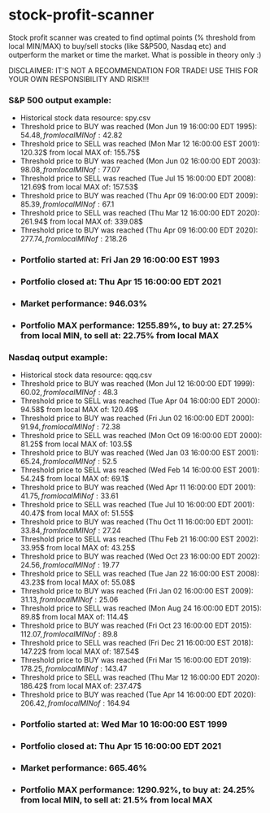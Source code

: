 # stock-profit-scanner

Stock profit scanner was created to find optimal points (% threshold from local MIN/MAX) to buy/sell stocks (like S&P500, Nasdaq etc) and outperform the market or time the market. 
What is possible in theory only :)

DISCLAIMER: IT'S NOT A RECOMMENDATION FOR TRADE! USE THIS FOR YOUR OWN RESPONSIBILITY AND RISK!!!

### S&P 500 output example:
- Historical stock data resource: spy.csv
- Threshold price to BUY was reached (Mon Jun 19 16:00:00 EDT 1995): 54.48$, from local MIN of: 42.82$
- Threshold price to SELL was reached (Mon Mar 12 16:00:00 EST 2001): 120.32$ from local MAX of: 155.75$
- Threshold price to BUY was reached (Mon Jun 02 16:00:00 EDT 2003): 98.08$, from local MIN of: 77.07$
- Threshold price to SELL was reached (Tue Jul 15 16:00:00 EDT 2008): 121.69$ from local MAX of: 157.53$
- Threshold price to BUY was reached (Thu Apr 09 16:00:00 EDT 2009): 85.39$, from local MIN of: 67.1$
- Threshold price to SELL was reached (Thu Mar 12 16:00:00 EDT 2020): 261.94$ from local MAX of: 339.08$
- Threshold price to BUY was reached (Thu Apr 09 16:00:00 EDT 2020): 277.74$, from local MIN of: 218.26$
- ### Portfolio started at: Fri Jan 29 16:00:00 EST 1993
- ### Portfolio closed at: Thu Apr 15 16:00:00 EDT 2021
- ### Market performance: 946.03%
- ### Portfolio MAX performance: 1255.89%, to buy at: 27.25% from local MIN, to sell at: 22.75% from local MAX


### Nasdaq output example:
- Historical stock data resource: qqq.csv
- Threshold price to BUY was reached (Mon Jul 12 16:00:00 EDT 1999): 60.02$, from local MIN of: 48.3$
- Threshold price to SELL was reached (Tue Apr 04 16:00:00 EDT 2000): 94.58$ from local MAX of: 120.49$
- Threshold price to BUY was reached (Fri Jun 02 16:00:00 EDT 2000): 91.94$, from local MIN of: 72.38$
- Threshold price to SELL was reached (Mon Oct 09 16:00:00 EDT 2000): 81.25$ from local MAX of: 103.5$
- Threshold price to BUY was reached (Wed Jan 03 16:00:00 EST 2001): 65.24$, from local MIN of: 52.5$
- Threshold price to SELL was reached (Wed Feb 14 16:00:00 EST 2001): 54.24$ from local MAX of: 69.1$
- Threshold price to BUY was reached (Wed Apr 11 16:00:00 EDT 2001): 41.75$, from local MIN of: 33.61$
- Threshold price to SELL was reached (Tue Jul 10 16:00:00 EDT 2001): 40.47$ from local MAX of: 51.55$
- Threshold price to BUY was reached (Thu Oct 11 16:00:00 EDT 2001): 33.84$, from local MIN of: 27.24$
- Threshold price to SELL was reached (Thu Feb 21 16:00:00 EST 2002): 33.95$ from local MAX of: 43.25$
- Threshold price to BUY was reached (Wed Oct 23 16:00:00 EDT 2002): 24.56$, from local MIN of: 19.77$
- Threshold price to SELL was reached (Tue Jan 22 16:00:00 EST 2008): 43.23$ from local MAX of: 55.08$
- Threshold price to BUY was reached (Fri Jan 02 16:00:00 EST 2009): 31.13$, from local MIN of: 25.06$
- Threshold price to SELL was reached (Mon Aug 24 16:00:00 EDT 2015): 89.8$ from local MAX of: 114.4$
- Threshold price to BUY was reached (Fri Oct 23 16:00:00 EDT 2015): 112.07$, from local MIN of: 89.8$
- Threshold price to SELL was reached (Fri Dec 21 16:00:00 EST 2018): 147.22$ from local MAX of: 187.54$
- Threshold price to BUY was reached (Fri Mar 15 16:00:00 EDT 2019): 178.25$, from local MIN of: 143.47$
- Threshold price to SELL was reached (Thu Mar 12 16:00:00 EDT 2020): 186.42$ from local MAX of: 237.47$
- Threshold price to BUY was reached (Tue Apr 14 16:00:00 EDT 2020): 206.42$, from local MIN of: 164.94$
- ### Portfolio started at: Wed Mar 10 16:00:00 EST 1999
- ### Portfolio closed at: Thu Apr 15 16:00:00 EDT 2021
- ### Market performance: 665.46%
- ### Portfolio MAX performance: 1290.92%, to buy at: 24.25% from local MIN, to sell at: 21.5% from local MAX
